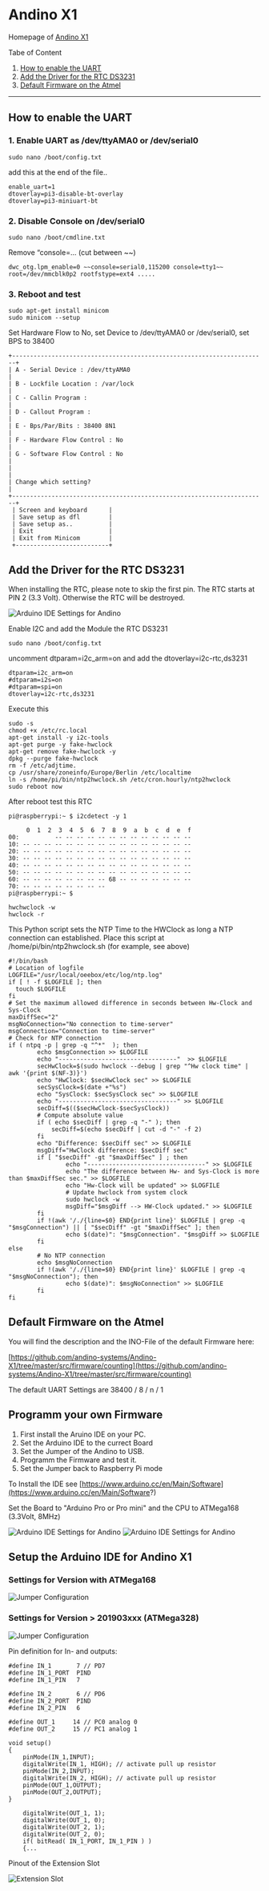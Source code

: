 # Andino X1

Homepage of [Andino X1](https://andino.systems/andino-x1/)

Tabe of Content   
   
1. [How to enable the UART](README.md#how-to-enable-the-uart)
2. [Add the Driver for the RTC DS3231](README.md#add-the-driver-for-the-rtc-ds3231)
3. [Default Firmware on the Atmel](README.md#default-firmware-on-the-atmel)

------

## How to enable the UART

### 1. Enable UART as /dev/ttyAMA0 or /dev/serial0 

	sudo nano /boot/config.txt

add this at the end of the file..

	enable_uart=1
	dtoverlay=pi3-disable-bt-overlay 
	dtoverlay=pi3-miniuart-bt

### 2. Disable Console on /dev/serial0

	sudo nano /boot/cmdline.txt

Remove “console=… (cut between ~~)
  
	dwc_otg.lpm_enable=0 ~~console=serial0,115200 console=tty1~~ root=/dev/mmcblk0p2 rootfstype=ext4 .....

### 3. Reboot and test

	sudo apt-get install minicom
	sudo minicom --setup

Set Hardware Flow to No, set Device to /dev/ttyAMA0 or /dev/serial0, set BPS to 38400

	+-----------------------------------------------------------------------+
	| A - Serial Device : /dev/ttyAMA0                                      |
	| B - Lockfile Location : /var/lock                                     |
	| C - Callin Program :                                                  |
	| D - Callout Program :                                                 |
	| E - Bps/Par/Bits : 38400 8N1                                          |
	| F - Hardware Flow Control : No                                        |
	| G - Software Flow Control : No                                        |
	|                                                                       |
	| Change which setting?                                                 |
	+-----------------------------------------------------------------------+
	 | Screen and keyboard      |
	 | Save setup as dfl        |
	 | Save setup as..          |
	 | Exit                     |
	 | Exit from Minicom        |
	 +--------------------------+

## Add the Driver for the RTC DS3231

When installing the RTC, please note to skip the first pin. The RTC starts at PIN 2 (3.3 Volt).
Otherwise the RTC will be destroyed.

![Arduino IDE Settings for Andino](install-rtc.png)

Enable I2C and add the Module the RTC DS3231

	sudo nano /boot/config.txt
uncomment dtparam=i2c_arm=on and add the dtoverlay=i2c-rtc,ds3231

	dtparam=i2c_arm=on
	#dtparam=i2s=on
	#dtparam=spi=on
	dtoverlay=i2c-rtc,ds3231

Execute this

	sudo -s
	chmod +x /etc/rc.local 
	apt-get install -y i2c-tools
	apt-get purge -y fake-hwclock 
	apt-get remove fake-hwclock -y 
	dpkg --purge fake-hwclock 
	rm -f /etc/adjtime. 
	cp /usr/share/zoneinfo/Europe/Berlin /etc/localtime
	ln -s /home/pi/bin/ntp2hwclock.sh /etc/cron.hourly/ntp2hwclock
	sudo reboot now

After reboot test this RTC

	pi@raspberrypi:~ $ i2cdetect -y 1

	     0  1  2  3  4  5  6  7  8  9  a  b  c  d  e  f
	00:          -- -- -- -- -- -- -- -- -- -- -- -- --
	10: -- -- -- -- -- -- -- -- -- -- -- -- -- -- -- --
	20: -- -- -- -- -- -- -- -- -- -- -- -- -- -- -- --
	30: -- -- -- -- -- -- -- -- -- -- -- -- -- -- -- --
	40: -- -- -- -- -- -- -- -- -- -- -- -- -- -- -- --
	50: -- -- -- -- -- -- -- -- -- -- -- -- -- -- -- --
	60: -- -- -- -- -- -- -- -- 68 -- -- -- -- -- -- --
	70: -- -- -- -- -- -- -- --
	pi@raspberrypi:~ $

	hwchwclock -w
	hwclock -r

This Python script sets the NTP Time to the HWClock as long a NTP connection can established.
Place this script at /home/pi/bin/ntp2hwclock.sh (for example, see above)

	#!/bin/bash
	# Location of logfile
	LOGFILE="/usr/local/oeebox/etc/log/ntp.log"
	if [ ! -f $LOGFILE ]; then
	  touch $LOGFILE
	fi
	# Set the maximum allowed difference in seconds between Hw-Clock and Sys-Clock
	maxDiffSec="2"
	msgNoConnection="No connection to time-server"
	msgConnection="Connection to time-server"
	# Check for NTP connection
	if ( ntpq -p | grep -q "^*"  ); then
	        echo $msgConnection >> $LOGFILE
	        echo "---------------------------------"  >> $LOGFILE
	        secHwClock=$(sudo hwclock --debug | grep "^Hw clock time" | awk '{print $(NF-3)}')
	        echo "HwClock: $secHwClock sec" >> $LOGFILE
	        secSysClock=$(date +"%s")
	        echo "SysClock: $secSysClock sec" >> $LOGFILE
	        echo "---------------------------------" >> $LOGFILE
	        secDiff=$(($secHwClock-$secSysClock))
	        # Compute absolute value
	        if ( echo $secDiff | grep -q "-" ); then
	            secDiff=$(echo $secDiff | cut -d "-" -f 2)
	        fi
	        echo "Difference: $secDiff sec" >> $LOGFILE
	        msgDiff="HwClock difference: $secDiff sec"
	        if [ "$secDiff" -gt "$maxDiffSec" ] ; then
	                echo "---------------------------------" >> $LOGFILE
	                echo "The difference between Hw- and Sys-Clock is more than $maxDiffSec sec." >> $LOGFILE
	                echo "Hw-Clock will be updated" >> $LOGFILE
	                # Update hwclock from system clock
	                sudo hwclock -w
	                msgDiff="$msgDiff --> HW-Clock updated." >> $LOGFILE
	        fi
	        if !(awk '/./{line=$0} END{print line}' $LOGFILE | grep -q "$msgConnection") || [ "$secDiff" -gt "$maxDiffSec" ]; then
	                echo $(date)": "$msgConnection". "$msgDiff >> $LOGFILE
	        fi
	else
	        # No NTP connection
	        echo $msgNoConnection
	        if !(awk '/./{line=$0} END{print line}' $LOGFILE | grep -q "$msgNoConnection"); then
	                echo $(date)": $msgNoConnection" >> $LOGFILE
	        fi
	fi

## Default Firmware on the Atmel

You will find the description and the INO-File of the default Firmware here:

[https://github.com/andino-systems/Andino-X1/tree/master/src/firmware/counting](https://github.com/andino-systems/Andino-X1/tree/master/src/firmware/counting)

The default UART Settings are 38400 / 8 / n / 1

## Programm your own Firmware

1. First install the Aruino IDE on your PC.
2. Set the Arduino IDE to the currect Board
2. Set the Jumper of the Andino to USB.
3. Programm the Firmware and test it.
4. Set the Jumper back to Raspberry Pi mode

To Install the IDE see [https://www.arduino.cc/en/Main/Software](https://www.arduino.cc/en/Main/Software?)

Set the Board to "Arduino Pro or Pro mini" and the CPU to ATMega168 (3.3Volt, 8MHz)  

![Arduino IDE Settings for Andino](jumper.png)
![Arduino IDE Settings for Andino](jumper2.png)

## Setup the Arduino IDE for Andino X1

### Settings for Version with ATMega168

![Jumper Configuration](arduino-settings.png)

### Settings for Version > 201903xxx (ATMega328)

![Jumper Configuration](arduino-settings-atmega328.png)


Pin definition for In- and outputs:

	#define IN_1       7 // PD7  
	#define IN_1_PORT  PIND
	#define IN_1_PIN   7

	#define IN_2       6 // PD6
	#define IN_2_PORT  PIND
	#define IN_2_PIN   6

  	#define OUT_1     14 // PC0 analog 0  
	#define OUT_2     15 // PC1 analog 1  

	void setup() 
	{
		pinMode(IN_1,INPUT);   
		digitalWrite(IN_1, HIGH); // activate pull up resistor  	
		pinMode(IN_2,INPUT);   
		digitalWrite(IN_2, HIGH); // activate pull up resistor  
		pinMode(OUT_1,OUTPUT);  
		pinMode(OUT_2,OUTPUT);  
	}

		digitalWrite(OUT_1, 1);
		digitalWrite(OUT_1, 0);
		digitalWrite(OUT_2, 1);
		digitalWrite(OUT_2, 0);
		if( bitRead( IN_1_PORT, IN_1_PIN ) )
		{...

Pinout of the Extension Slot

![Extension Slot](extension.png)

